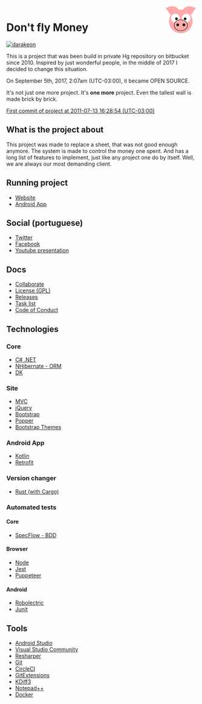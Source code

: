 <img src="site/MVC/Assets/images/pig.svg" width="85" align="right"/>

# Don't fly Money

[![darakeon](https://circleci.com/gh/darakeon/dfm.svg?style=svg)](.circleci/config.yml)

This is a project that was been build in private Hg repository on
bitbucket since 2010. Inspired by just wonderful people, in the middle
of 2017 I decided to change this situation.

On September 5th, 2017, 2:07am (UTC-03:00), it became OPEN SOURCE.

It's not just one more project. It's **one more** project. Even the
tallest wall is made brick by brick.

[First commit of project at 2011-07-13 16:28:54 (UTC-03:00)](https://github.com/darakeon/dfm/commit/244609bd05bd7dce4bc6f30a49f8ff99b6249c3b)

## What is the project about

This project was made to replace a sheet, that was not good enough
anymore. The system is made to control the money one spent. And has a
long list of features to implement, just like any project one do by
itself. Well, we are always our most demanding client.

## Running project

- [Website](https://dontflymoney.com/)
- [Android App](https://play.google.com/store/apps/details?id=com.dontflymoney.view)

## Social (portuguese)

- [Twitter](https://twitter.com/dfm_grunt)
- [Facebook](https://www.facebook.com/dontflymoney/)
- [Youtube presentation](https://www.youtube.com/watch?v=S_i1N5nMRa4)

## Docs

- [Collaborate](CONTRIBUTING.md)
- [License (GPL)](LICENSE.md)
- [Releases](docs/RELEASES.md)
- [Task list](docs/TODO.md)
- [Code of Conduct](CODE_OF_CONDUCT.md)

## Technologies

### Core

- [C# .NET](https://docs.microsoft.com/en-us/dotnet/csharp)
- [NHibernate - ORM](https://nhibernate.info)
- [DK](https://github.com/darakeon/dk-lib)

### Site

- [MVC](https://dotnet.microsoft.com/apps/aspnet/mvc)
- [jQuery](https://jquery.com)
- [Bootstrap](https://getbootstrap.com)
- [Popper](https://popper.js.org/)
- [Bootstrap Themes](https://bootswatch.com)

### Android App

- [Kotlin](https://kotlinlang.org)
- [Retrofit](https://square.github.io/retrofit/)

### Version changer

- [Rust (with Cargo)](https://www.rust-lang.org)

### Automated tests

#### Core

- [SpecFlow - BDD](https://specflow.org)

#### Browser

- [Node](https://nodejs.org/en/)
- [Jest](https://jestjs.io/)
- [Puppeteer](https://developers.google.com/web/tools/puppeteer)

#### Android

- [Robolectric](http://robolectric.org/)
- [Junit](https://junit.org/)

## Tools

- [Android Studio](https://developer.android.com/studio/index.html)
- [Visual Studio Community](https://www.visualstudio.com/vs/)
- [Resharper](https://www.jetbrains.com/resharper/)
- [Git](https://git-scm.com/)
- [CircleCI](https://circleci.com/)
- [GitExtensions](https://github.com/gitextensions/gitextensions)
- [KDiff3](https://www.kde.org/applications/development/kdiff3/)
- [Notepad++](https://notepad-plus-plus.org/)
- [Docker](https://www.docker.com/)
